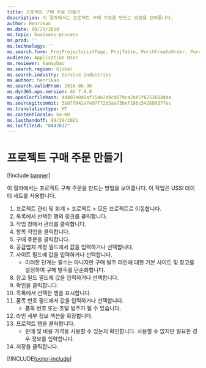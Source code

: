 ```yaml
---
title: 프로젝트 구매 주문 만들기
description: 이 절차에서는 프로젝트 구매 주문을 만드는 방법을 보여줍니다.
author: Henrikan
ms.date: 08/29/2018
ms.topic: business-process
ms.prod: ''
ms.technology: ''
ms.search.form: ProjProjectsListPage, ProjTable, PurchCreateOrder, PurchTable, PurchTablePart, InventItemIdLookupPurchase
audience: Application User
ms.reviewer: kamaybac
ms.search.region: Global
ms.search.industry: Service industries
ms.author: henrikan
ms.search.validFrom: 2016-06-30
ms.dyn365.ops.version: AX 7.0.0
ms.openlocfilehash: 4d407e0d6af35de2d8c8679ca2ab5f6752688daa
ms.sourcegitcommit: 3b87f042a7e97f72b5aa73bef186c5426b937fec
ms.translationtype: HT
ms.contentlocale: ko-KR
ms.lasthandoff: 09/29/2021
ms.locfileid: "8447817"
---
```

# <a name="create-project-purchase-order"></a>프로젝트 구매 주문 만들기

[!include [banner](../../includes/banner.md)]

이 절차에서는 프로젝트 구매 주문을 만드는 방법을 보여줍니다. 이 작업은 USSI 데이터 세트를 사용합니다.

1. 프로젝트 관리 및 회계 > 프로젝트 > 모든 프로젝트로 이동합니다.
2. 목록에서 선택한 행의 링크를 클릭합니다.
3. 작업 창에서 관리를 클릭합니다.
4. 항목 작업을 클릭합니다.
5. 구매 주문을 클릭합니다.
6. 공급업체 계정 필드에서 값을 입력하거나 선택합니다.
7. 사이트 필드에 값을 입력하거나 선택합니다.
    * 이러한 단계는 필수는 아니지만 구매 발주 라인에 대한 기본 사이트 및 창고를 설정하여 구매 발주를 단순화합니다.  
8. 창고 필드 필드에 값을 입력하거나 선택합니다.
9. 확인을 클릭합니다.
10. 목록에서 선택한 행을 표시합니다.
11. 품목 번호 필드에서 값을 입력하거나 선택합니다.
    * 품목 번호 또는 조달 범주가 될 수 있습니다.  
12. 라인 세부 정보 섹션을 확장합니다.
13. 프로젝트 탭을 클릭합니다.
    * 판매 및 비용 가격을 사용할 수 있는지 확인합니다. 사용할 수 없지만 필요한 경우 정보를 입력합니다.  
14. 저장을 클릭합니다.



[!INCLUDE[footer-include](../../../includes/footer-banner.md)]